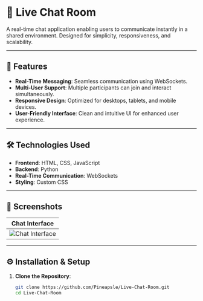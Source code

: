 # 💬 Live Chat Room

A real-time chat application enabling users to communicate instantly in a shared environment. Designed for simplicity, responsiveness, and scalability.

---

## 🚀 Features

- **Real-Time Messaging**: Seamless communication using WebSockets.
- **Multi-User Support**: Multiple participants can join and interact simultaneously.
- **Responsive Design**: Optimized for desktops, tablets, and mobile devices.
- **User-Friendly Interface**: Clean and intuitive UI for enhanced user experience.

---

## 🛠️ Technologies Used

- **Frontend**: HTML, CSS, JavaScript
- **Backend**: Python
- **Real-Time Communication**: WebSockets
- **Styling**: Custom CSS

---

## 📸 Screenshots



| Chat Interface 
|----------------|
| ![Chat Interface](screenshots/chat-interface.png) |

---

## ⚙️ Installation & Setup

1. **Clone the Repository**:

   ```bash
   git clone https://github.com/Pineapsle/Live-Chat-Room.git
   cd Live-Chat-Room
